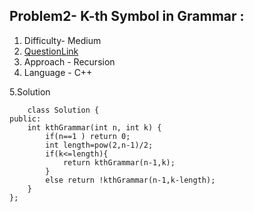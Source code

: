 ## Problem2- K-th Symbol in Grammar : 
1. Difficulty- Medium
2. [QuestionLink](https://leetcode.com/problems/k-th-symbol-in-grammar/description)
3. Approach - Recursion
4. Language - C++


5.Solution 

        class Solution {
    public:
        int kthGrammar(int n, int k) {
            if(n==1 ) return 0;
            int length=pow(2,n-1)/2;
            if(k<=length){
                return kthGrammar(n-1,k);
            }
            else return !kthGrammar(n-1,k-length);
        }
    };
